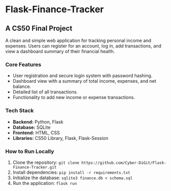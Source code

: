 # Flask-Finance-Tracker

## A CS50 Final Project

A clean and simple web application for tracking personal income and expenses. Users can register for an account, log in, add transactions, and view a dashboard summary of their financial health.

### Core Features
*   User registration and secure login system with password hashing.
*   Dashboard view with a summary of total income, expenses, and net balance.
*   Detailed list of all transactions.
*   Functionality to add new income or expense transactions.

### Tech Stack
*   **Backend:** Python, Flask
*   **Database:** SQLite
*   **Frontend:** HTML, CSS
*   **Libraries:** CS50 Library, Flask, Flask-Session

### How to Run Locally
1.  Clone the repository: `git clone https://github.com/Cyber-DiGit/Flask-Finance-Tracker.git`
3.  Install dependencies: `pip install -r requirements.txt`
4.  Initialize the database: `sqlite3 finance.db < schema.sql`
5.  Run the application: `flask run`
